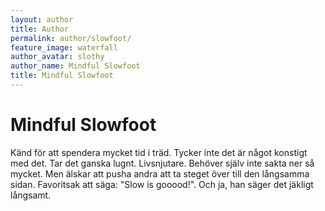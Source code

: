 ```yaml
---
layout: author
title: Author
permalink: author/slowfoot/
feature_image: waterfall
author_avatar: slothy
author_name: Mindful Slowfoot
title: Mindful Slowfoot
---
```


# Mindful Slowfoot

Känd för att spendera mycket tid i träd. Tycker inte det är något konstigt med det. Tar det ganska lugnt. Livsnjutare. Behöver själv inte sakta ner så mycket. Men älskar att pusha andra att ta steget över till den långsamma sidan. Favoritsak att säga: "Slow is gooood!". Och ja, han säger det jäkligt långsamt.


